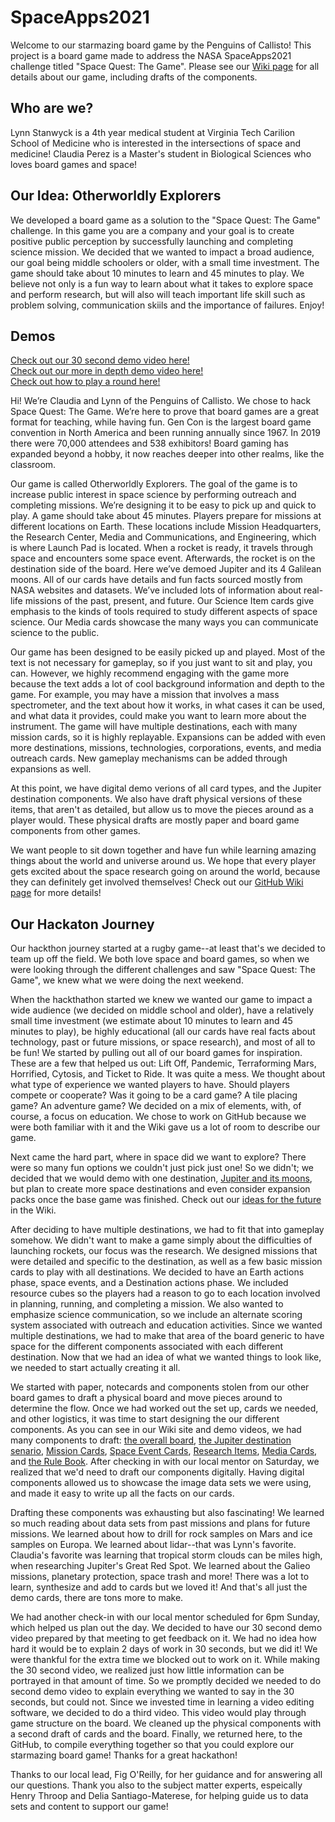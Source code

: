 # SpaceApps2021
Welcome to our starmazing board game by the Penguins of Callisto! This project is a board game made to address the NASA SpaceApps2021 challenge titled "Space Quest: The Game". Please see our [Wiki page](https://github.com/lkstanwyck/SpaceApps2021/wiki) for all details about our game, including drafts of the components.

## Who are we?

Lynn Stanwyck is a 4th year medical student at Virginia Tech Carilion School of Medicine who is interested in the intersections of space and medicine!
Claudia Perez is a Master's student in Biological Sciences who loves board games and space!


## Our Idea: Otherworldly Explorers
We developed a board game as a solution to the "Space Quest: The Game" challenge. In this game you are a company and your goal is to create positive public perception by successfully launching and completing science mission. We decided that we wanted to impact a broad audience, our goal being middle schoolers or older, with a small time investment. The game should take about 10 minutes to learn and 45 minutes to play. We believe not only is a fun way to learn about what it takes to explore space and perform research, but will also will teach important life skill such as problem solving, communication skiils and the importance of failures. Enjoy!


## Demos

[Check out our 30 second demo video here!](https://youtu.be/OQqrTKpcdfU)          
[Check out our more in depth demo video here!](https://youtu.be/ifjC1pgIFUM)          
[Check out how to play a round here!](https://youtu.be/OQqrTKpcdfU)

Hi! We’re Claudia and Lynn of the Penguins of Callisto. We chose to hack Space Quest: The Game. We’re here to prove that board games are a great format for teaching, while having fun. Gen Con is the largest board game convention in North America and been running annually since 1967. In 2019 there were 70,000 attendees and 538 exhibitors! Board gaming has expanded beyond a hobby, it now reaches deeper into other realms, like the classroom.

Our game is called Otherworldly Explorers. The goal of the game is to increase public interest in space science by performing outreach and completing missions. We’re designing it to be easy to pick up and quick to play. A game should take about 45 minutes. Players prepare for missions at different locations on Earth. These locations include Mission Headquarters, the Research Center, Media and Communications, and Engineering, which is where Launch Pad is located. When a rocket is ready, it travels through space and encounters some space event. Afterwards, the rocket is on the destination side of the board. Here we’ve demoed Jupiter and its 4 Galilean moons. All of our cards have details and fun facts sourced mostly from NASA websites and datasets. We’ve included lots of information about real-life missions of the past, present, and future. Our Science Item cards give emphasis to the kinds of tools required to study different aspects of space science. Our Media cards showcase the many ways you can communicate science to the public.  

Our game has been designed to be easily picked up and played. Most of the text is not necessary for gameplay, so if you just want to sit and play, you can. However, we highly recommend engaging with the game more because the text adds a lot of cool background information and depth to the game. For example, you may have a mission that involves a mass spectrometer, and the text about how it works, in what cases it can be used, and what data it provides, could make you want to learn more about the instrument. The game will have multiple destinations, each with many mission cards, so it is highly replayable. Expansions can be added with even more destinations, missions, technologies, corporations, events, and media outreach cards. New gameplay mechanisms can be added through expansions as well. 

At this point, we have digital demo verions of all card types, and the Jupiter destination components. We also have draft physical versions of these items, that aren't as detailed, but allow us to move the pieces around as a player would. These physical drafts are mostly paper and board game components from other games. 

We want people to sit down together and have fun while learning amazing things about the world and universe around us. We hope that every player gets excited about the space research going on around the world, because they can definitely get involved themselves! Check out our [GitHub Wiki page](https://github.com/lkstanwyck/SpaceApps2021/wiki) for more details!


## Our Hackaton Journey

Our hackthon journey started at a rugby game--at least that's we decided to team up off the field. We both love space and board games, so when we were looking through the different challenges and saw "Space Quest: The Game", we knew what we were doing the next weekend.

When the hackthathon started we knew we wanted our game to impact a wide audience (we decided on middle school and older), have a relatively small time investment (we estimate about 10 minutes to learn and 45 minutes to play), be highly educational (all our cards have real facts about technology, past or future missions, or space research), and most of all to be fun! We started by pulling out all of our board games for inspiration. These are a few that helped us out: Lift Off, Pandemic, Terraforming Mars, Horrified, Cytosis, and Ticket to Ride. It was quite a mess. We thought about what type of experience we wanted players to have. Should players compete or cooperate? Was it going to be a card game? A tile placing game? An adventure game? We decided on a mix of elements, with, of course, a focus on education. We chose to work on GitHub because we were both familiar with it and the Wiki gave us a lot of room to describe our game. 

Next came the hard part, where in space did we want to explore? There were so many fun options we couldn't just pick just one! So we didn't; we decided that we would demo with one destination, [Jupiter and its moons](https://github.com/lkstanwyck/SpaceApps2021/wiki/Destinations), but plan to create more space destinations and even consider expansion packs once the base game was finished. Check out our [ideas for the future](https://github.com/lkstanwyck/SpaceApps2021/wiki/The-Future) in the Wiki. 

After deciding to have multiple destinations, we had to fit that into gameplay somehow. We didn't want to make a game simply about the difficulties of launching rockets, our focus was the research. We designed missions that were detailed and specific to the destination, as well as a few basic mission cards to play with all destinations. We decided to have an Earth actions phase, space events, and a Destination actions phase. We included resource cubes so the players had a reason to go to each location involved in planning, running, and completing a mission. We also wanted to emphasize science communication, so we include an alternate scoring system associated with outreach and education activities. Since we wanted multiple destinations, we had to make that area of the board generic to have space for the different components associated with each different destination. Now that we had an idea of what we wanted things to look like, we needed to start actually creating it all. 

We started with paper, notecards and components stolen from our other board games to draft a physical board and move pieces around to determine the flow. Once we had worked out the set up, cards we needed, and other logistics, it was time to start designing the our different components. As you can see in our Wiki site and demo videos, we had many components to draft: [the overall board](https://github.com/lkstanwyck/SpaceApps2021/wiki), [the Jupiter destination senario](https://github.com/lkstanwyck/SpaceApps2021/wiki/Destinations), [Mission Cards](https://github.com/lkstanwyck/SpaceApps2021/wiki/Missions-Cards), [Space Event Cards](https://github.com/lkstanwyck/SpaceApps2021/wiki/Space-Event-Cards), [Research Items](https://github.com/lkstanwyck/SpaceApps2021/wiki/Research-Item-Cards), [Media Cards](https://github.com/lkstanwyck/SpaceApps2021/wiki/Earth#media-cards), and [the Rule Book](https://github.com/lkstanwyck/SpaceApps2021/wiki/Rule-Book). After checking in with our local mentor on Saturday, we realized that we'd need to draft our components digitally. Having digital components allowed us to showcase the image data sets we were using, and made it easy to write up all the facts on our cards. 

Drafting these components was exhausting but also fascinating! We learned so much reading about data sets from past missions and plans for future missions. We learned about how to drill for rock samples on Mars and ice samples on Europa. We learned about lidar--that was Lynn's favorite. Claudia's favorite was learning that tropical storm clouds can be miles high, when researching Jupiter's Great Red Spot. We learned about the Galieo missions, planetary protection, space trash and more! There was a lot to learn, synthesize and add to cards but we loved it! And that's all just the demo cards, there are tons more to make. 

We had another check-in with our local mentor scheduled for 6pm Sunday, which helped us plan out the day. We decided to have our 30 second demo video prepared by that meeting to get feedback on it.  We had no idea how hard it would be to explain 2 days of work in 30 seconds, but we did it! We were thankful for the extra time we blocked out to work on it. While making the 30 second video, we realized just how little information can be portrayed in that amount of time. So we promptly decided we needed to do second demo video to explain everything we wanted to say in the 30 seconds, but could not. Since we invested time in learning a video editing software, we decided to do a third video. This video would play through game structure on the board. We cleaned up the physical components with a second draft of cards and the board. Finally, we returned here, to the GitHub, to compile everything together so that you could explore our starmazing board game! Thanks for a great hackathon!

Thanks to our local lead, Fig O'Reilly, for her guidance and for answering all our questions. Thank you also to the subject matter experts, espeically Henry Throop and Delia Santiago-Materese, for helping guide us to data sets and content to support our game!





